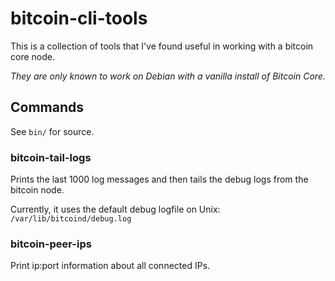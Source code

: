 # bitcoin-cli-tools

This is a collection of tools that I've found useful in working with a bitcoin core node.


_They are only known to work on Debian with a vanilla install of Bitcoin Core._

## Commands

See `bin/` for source.

### bitcoin-tail-logs

Prints the last 1000 log messages and then tails the debug logs from the bitcoin node.


Currently, it uses the default debug logfile on Unix: `/var/lib/bitcoind/debug.log`

### bitcoin-peer-ips

Print ip:port information about all connected IPs.
